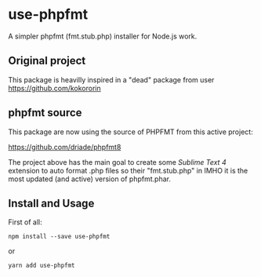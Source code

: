 # use-phpfmt

A simpler phpfmt (fmt.stub.php) installer for Node.js work.

## Original project

This package is heavilly inspired in a "dead" package from user https://github.com/kokororin

## phpfmt source

This package are now using the source of PHPFMT from this active project:

https://github.com/driade/phpfmt8

The project above has the main goal to create some _Sublime Text 4_ extension to auto format .php files so their "fmt.stub.php" in IMHO it is the most updated (and active) version of phpfmt.phar.

## Install and Usage

First of all:

`npm install --save use-phpfmt`

or

`yarn add use-phpfmt`
